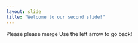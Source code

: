 ```yaml
---
layout: slide
title: "Welcome to our second slide!"
---
```

Please please merge
Use the left arrow to go back!

